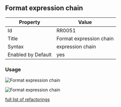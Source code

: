 ## Format expression chain

Property | Value
--- | --- 
Id | RR0051
Title | Format expression chain
Syntax | expression chain
Enabled by Default | yes

### Usage

![Format expression chain](../../images/refactorings/FormatExpressionChainOnMultipleLines.png)

![Format expression chain](../../images/refactorings/FormatExpressionChainOnSingleLine.png)

[full list of refactorings](Refactorings.md)

